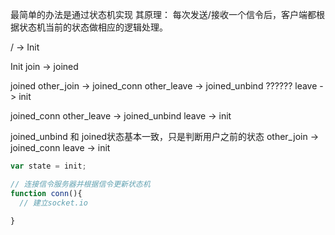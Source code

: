 最简单的办法是通过状态机实现
其原理：
  每次发送/接收一个信令后，客户端都根据状态机当前的状态做相应的逻辑处理。
  
  /
    -> Init
  
  Init
    join -> joined
    
  joined
    other_join -> joined_conn
    other_leave -> joined_unbind ??????
    leave -> init
    
  joined_conn
    other_leave -> joined_unbind
    leave -> init
    
  joined_unbind 和 joined状态基本一致，只是判断用户之前的状态
    other_join -> joined_conn
    leave -> init
    
```js
var state = init;

// 连接信令服务器并根据信令更新状态机
function conn(){
  // 建立socket.io
  
}
```
  
  
